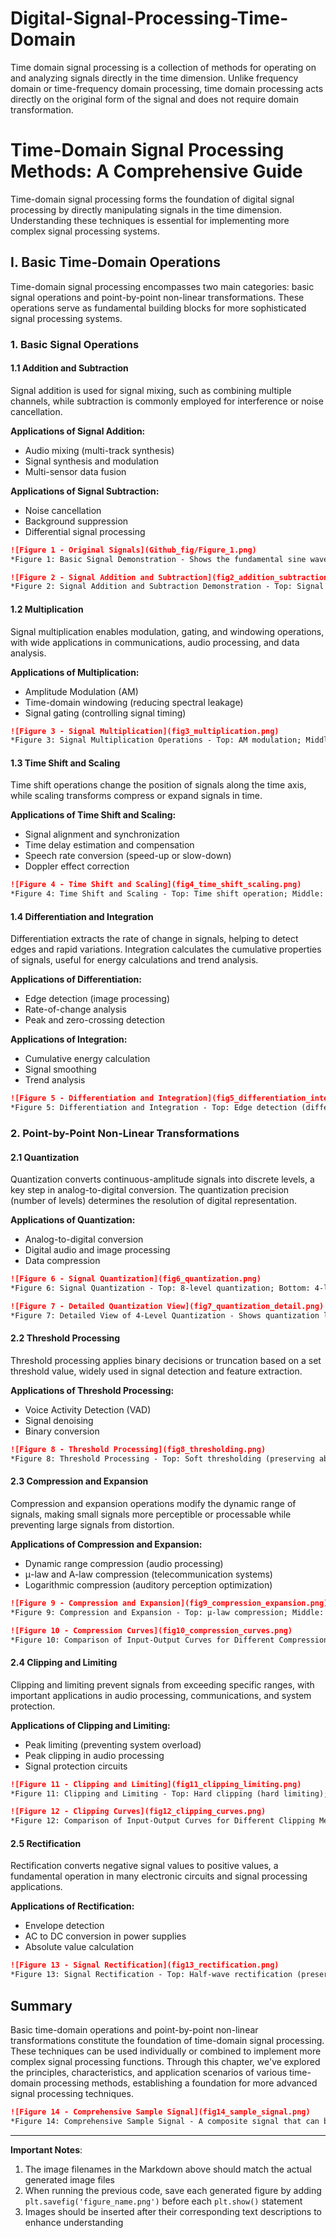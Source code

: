 # Digital-Signal-Processing-Time-Domain
Time domain signal processing is a collection of methods for operating on and analyzing signals directly in the time dimension. Unlike frequency domain or time-frequency domain processing, time domain processing acts directly on the original form of the signal and does not require domain transformation.

# Time-Domain Signal Processing Methods: A Comprehensive Guide

Time-domain signal processing forms the foundation of digital signal processing by directly manipulating signals in the time dimension. Understanding these techniques is essential for implementing more complex signal processing systems.

## I. Basic Time-Domain Operations

Time-domain signal processing encompasses two main categories: basic signal operations and point-by-point non-linear transformations. These operations serve as fundamental building blocks for more sophisticated signal processing systems.

### 1. Basic Signal Operations

#### 1.1 Addition and Subtraction

Signal addition is used for signal mixing, such as combining multiple channels, while subtraction is commonly employed for interference or noise cancellation.

**Applications of Signal Addition:**
- Audio mixing (multi-track synthesis)
- Signal synthesis and modulation
- Multi-sensor data fusion

**Applications of Signal Subtraction:**
- Noise cancellation
- Background suppression
- Differential signal processing

<!-- Insert Figure 1: Basic signals and addition/subtraction demonstration -->
<!-- Corresponds to the first figure (original signals display) and second figure (addition and subtraction) in the code -->

```markdown
![Figure 1 - Original Signals](Github_fig/Figure_1.png)
*Figure 1: Basic Signal Demonstration - Shows the fundamental sine waves and noise used for subsequent processing*

![Figure 2 - Signal Addition and Subtraction](fig2_addition_subtraction.png)
*Figure 2: Signal Addition and Subtraction Demonstration - Top: Signal mixing; Bottom: Noise cancellation*
```

#### 1.2 Multiplication

Signal multiplication enables modulation, gating, and windowing operations, with wide applications in communications, audio processing, and data analysis.

**Applications of Multiplication:**
- Amplitude Modulation (AM)
- Time-domain windowing (reducing spectral leakage)
- Signal gating (controlling signal timing)

<!-- Insert Figure 3: Multiplication operations demonstration -->
<!-- Corresponds to the third figure (multiplication operations) in the code -->

```markdown
![Figure 3 - Signal Multiplication](fig3_multiplication.png)
*Figure 3: Signal Multiplication Operations - Top: AM modulation; Middle: Window function application; Bottom: Signal gating*
```

#### 1.3 Time Shift and Scaling

Time shift operations change the position of signals along the time axis, while scaling transforms compress or expand signals in time.

**Applications of Time Shift and Scaling:**
- Signal alignment and synchronization
- Time delay estimation and compensation
- Speech rate conversion (speed-up or slow-down)
- Doppler effect correction

<!-- Insert Figure 4: Time shift and scaling demonstration -->
<!-- Corresponds to the fourth figure (time shift and scaling) in the code -->

```markdown
![Figure 4 - Time Shift and Scaling](fig4_time_shift_scaling.png)
*Figure 4: Time Shift and Scaling - Top: Time shift operation; Middle: Time compression (speed-up); Bottom: Time expansion (slow-down)*
```

#### 1.4 Differentiation and Integration

Differentiation extracts the rate of change in signals, helping to detect edges and rapid variations. Integration calculates the cumulative properties of signals, useful for energy calculations and trend analysis.

**Applications of Differentiation:**
- Edge detection (image processing)
- Rate-of-change analysis
- Peak and zero-crossing detection

**Applications of Integration:**
- Cumulative energy calculation
- Signal smoothing
- Trend analysis

<!-- Insert Figure 5: Differentiation and integration demonstration -->
<!-- Corresponds to the fifth figure (differentiation and integration) in the code -->

```markdown
![Figure 5 - Differentiation and Integration](fig5_differentiation_integration.png)
*Figure 5: Differentiation and Integration - Top: Edge detection (differentiation); Bottom: Signal integration (cumulative properties)*
```

### 2. Point-by-Point Non-Linear Transformations

#### 2.1 Quantization

Quantization converts continuous-amplitude signals into discrete levels, a key step in analog-to-digital conversion. The quantization precision (number of levels) determines the resolution of digital representation.

**Applications of Quantization:**
- Analog-to-digital conversion
- Digital audio and image processing
- Data compression

<!-- Insert Figures 6 and 7: Quantization demonstration -->
<!-- Corresponds to the sixth and seventh figures (quantization and detailed quantization view) in the code -->

```markdown
![Figure 6 - Signal Quantization](fig6_quantization.png)
*Figure 6: Signal Quantization - Top: 8-level quantization; Bottom: 4-level quantization*

![Figure 7 - Detailed Quantization View](fig7_quantization_detail.png)
*Figure 7: Detailed View of 4-Level Quantization - Shows quantization levels and quantization noise*
```

#### 2.2 Threshold Processing

Threshold processing applies binary decisions or truncation based on a set threshold value, widely used in signal detection and feature extraction.

**Applications of Threshold Processing:**
- Voice Activity Detection (VAD)
- Signal denoising
- Binary conversion

<!-- Insert Figure 8: Threshold processing demonstration -->
<!-- Corresponds to the eighth figure (threshold processing) in the code -->

```markdown
![Figure 8 - Threshold Processing](fig8_thresholding.png)
*Figure 8: Threshold Processing - Top: Soft thresholding (preserving above-threshold signals); Bottom: Binary thresholding (converting to 0/1 signal)*
```

#### 2.3 Compression and Expansion

Compression and expansion operations modify the dynamic range of signals, making small signals more perceptible or processable while preventing large signals from distortion.

**Applications of Compression and Expansion:**
- Dynamic range compression (audio processing)
- μ-law and A-law compression (telecommunication systems)
- Logarithmic compression (auditory perception optimization)

<!-- Insert Figures 9 and 10: Compression/expansion demonstration and compression curves -->
<!-- Corresponds to the ninth and tenth figures (compression/expansion and compression curves) in the code -->

```markdown
![Figure 9 - Compression and Expansion](fig9_compression_expansion.png)
*Figure 9: Compression and Expansion - Top: μ-law compression; Middle: A-law compression; Bottom: Power-law expansion*

![Figure 10 - Compression Curves](fig10_compression_curves.png)
*Figure 10: Comparison of Input-Output Curves for Different Compression Methods*
```

#### 2.4 Clipping and Limiting

Clipping and limiting prevent signals from exceeding specific ranges, with important applications in audio processing, communications, and system protection.

**Applications of Clipping and Limiting:**
- Peak limiting (preventing system overload)
- Peak clipping in audio processing
- Signal protection circuits

<!-- Insert Figures 11 and 12: Clipping/limiting demonstration and limiting curves -->
<!-- Corresponds to the eleventh and twelfth figures (clipping/limiting and clipping curves) in the code -->

```markdown
![Figure 11 - Clipping and Limiting](fig11_clipping_limiting.png)
*Figure 11: Clipping and Limiting - Top: Hard clipping (hard limiting); Bottom: Soft clipping (soft limiting)*

![Figure 12 - Clipping Curves](fig12_clipping_curves.png)
*Figure 12: Comparison of Input-Output Curves for Different Clipping Methods*
```

#### 2.5 Rectification

Rectification converts negative signal values to positive values, a fundamental operation in many electronic circuits and signal processing applications.

**Applications of Rectification:**
- Envelope detection
- AC to DC conversion in power supplies
- Absolute value calculation

<!-- Insert Figure 13: Rectification demonstration -->
<!-- Corresponds to the thirteenth figure (rectification) in the code -->

```markdown
![Figure 13 - Signal Rectification](fig13_rectification.png)
*Figure 13: Signal Rectification - Top: Half-wave rectification (preserving positive half-cycles); Bottom: Full-wave rectification (flipping negative half-cycles)*
```

## Summary

Basic time-domain operations and point-by-point non-linear transformations constitute the foundation of time-domain signal processing. These techniques can be used individually or combined to implement more complex signal processing functions. Through this chapter, we've explored the principles, characteristics, and application scenarios of various time-domain processing methods, establishing a foundation for more advanced signal processing techniques.

<!-- Insert Figure 14: Sample signal -->
<!-- Corresponds to the last figure (sample signal) in the code -->

```markdown
![Figure 14 - Comprehensive Sample Signal](fig14_sample_signal.png)
*Figure 14: Comprehensive Sample Signal - A composite signal that can be used to test time-domain processing methods*
```

---

**Important Notes**:
1. The image filenames in the Markdown above should match the actual generated image files
2. When running the previous code, save each generated figure by adding `plt.savefig('figure_name.png')` before each `plt.show()` statement
3. Images should be inserted after their corresponding text descriptions to enhance understanding

